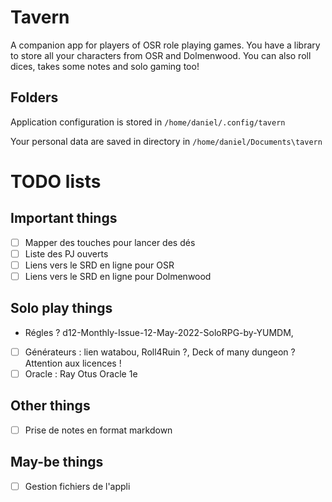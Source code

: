 # Tavern
A companion app for players of OSR role playing games. You have a library to store all your characters from OSR and Dolmenwood.
You can also roll dices, takes some notes and solo gaming too!

## Folders

Application configuration is stored in `/home/daniel/.config/tavern`

Your personal data are saved in directory in `/home/daniel/Documents\tavern`

# TODO lists

## Important things
- [ ] Mapper des touches pour lancer des dés
- [ ] Liste des PJ ouverts
- [ ] Liens vers le SRD en ligne pour OSR
- [ ] Liens vers le SRD en ligne pour Dolmenwood

## Solo play things
- Régles ? d12-Monthly-Issue-12-May-2022-SoloRPG-by-YUMDM,
- [ ] Générateurs : lien watabou, Roll4Ruin ?, Deck of many dungeon ? Attention aux licences !
- [ ] Oracle : Ray Otus Oracle 1e

## Other things
- [ ] Prise de notes en format markdown

## May-be things
- [ ] Gestion fichiers de l'appli
